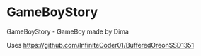 # GameBoyStory
 GameBoyStory - GameBoy made by Dima

 Uses https://github.com/InfiniteCoder01/BufferedOreonSSD1351
